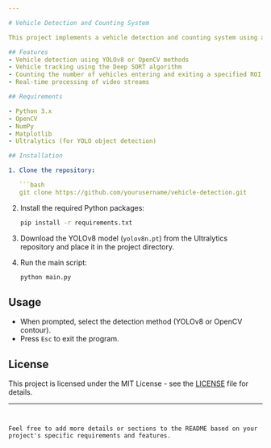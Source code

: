 ```yaml
---

# Vehicle Detection and Counting System

This project implements a vehicle detection and counting system using a combination of object detection and tracking techniques. The system can detect vehicles using YOLOv8 or OpenCV methods and track vehicles using the Deep SORT algorithm in a video stream. It counts the number of vehicles entering and exiting a specified region of interest (ROI).

## Features
- Vehicle detection using YOLOv8 or OpenCV methods
- Vehicle tracking using the Deep SORT algorithm
- Counting the number of vehicles entering and exiting a specified ROI
- Real-time processing of video streams

## Requirements

- Python 3.x
- OpenCV
- NumPy
- Matplotlib
- Ultralytics (for YOLO object detection)

## Installation

1. Clone the repository:

   ```bash
   git clone https://github.com/yourusername/vehicle-detection.git
   ```

2. Install the required Python packages:

   ```bash
   pip install -r requirements.txt
   ```

3. Download the YOLOv8 model (`yolov8n.pt`) from the Ultralytics repository and place it in the project directory.

4. Run the main script:

   ```bash
   python main.py
   ```

## Usage

- When prompted, select the detection method (YOLOv8 or OpenCV contour).
- Press `Esc` to exit the program.

## License

This project is licensed under the MIT License - see the [LICENSE](LICENSE) file for details.

---
```


Feel free to add more details or sections to the README based on your project's specific requirements and features.

